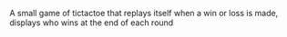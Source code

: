A small game of tictactoe that replays itself when a win or loss is made, displays who wins at the end of each round
